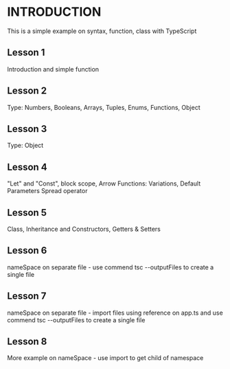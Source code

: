 # INTRODUCTION
This is a simple example on syntax, function, class with TypeScript

## Lesson 1
Introduction and simple function

## Lesson 2
Type: Numbers, Booleans, Arrays, Tuples, Enums, Functions, Object

## Lesson 3
Type: Object

## Lesson 4
"Let" and "Const", block scope, 
Arrow Functions: Variations, Default Parameters
Spread operator


## Lesson 5
Class, Inheritance and Constructors, Getters & Setters

## Lesson 6
nameSpace on separate file - use commend tsc --outputFiles to create a single file 

## Lesson 7
nameSpace on separate file - import files using reference on app.ts and use commend tsc --outputFiles to create a single file

## Lesson 8
More example on nameSpace - use import to get child of namespace